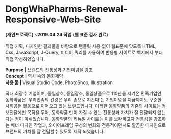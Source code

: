 # DongWhaPharms-Renewal-Responsive-Web-Site
<b>[개인프로젝트] ~2019.04.24 작업 (웹 표준 검사 완료)</b> <br/><br/>
직접 기획, 디자인한 결과물을 바탕으로 템플릿 사용 없이 웹표준에 맞도록 HTML, Css, JavaScript, J-Query, 미디어 쿼리를 사용하여 
반응형 사이트로 백지에서 부터 직접 작성하였습니다.

<b>Purpose | </b>   브랜드의 전통성과 기업이념을 강조<br/>
<b>Concept | </b>   역사 속의 동화제약<br/>
<b>사용 툴 | </b>   Visual Studio Code, PhotoShop, Illustration<br/>

국내 최장수 기업이며, 동일상호, 동일장소, 동일상품으로 110년을 지켜온 민족기업인 동화약품은 ‘우리민족의 건강은 우리 손으로 지킨다’는 기업이념을 지금까지도 꾸준한 사회공헌 활동으로 이어오고 있는 브랜드입니다.
이러한 동화약품의 기존의 사이트는 정보전달에만 목적을 두어, 동화약품 만이 가질 수 있는 전통성과 가치가 잘 전달되지 않는다는 점이 아쉬웠습니다.
동화약품의 리뉴얼 사이트는 이를 보완하고자 전통성을 강조하는 베너 디자인 작업과, 와이어프레임 구성의 변화와 전통적이면서도 깔끔한 디자인으로 브랜드의 가치를 잘 전달할수 있도록 제작 되었습니다.


